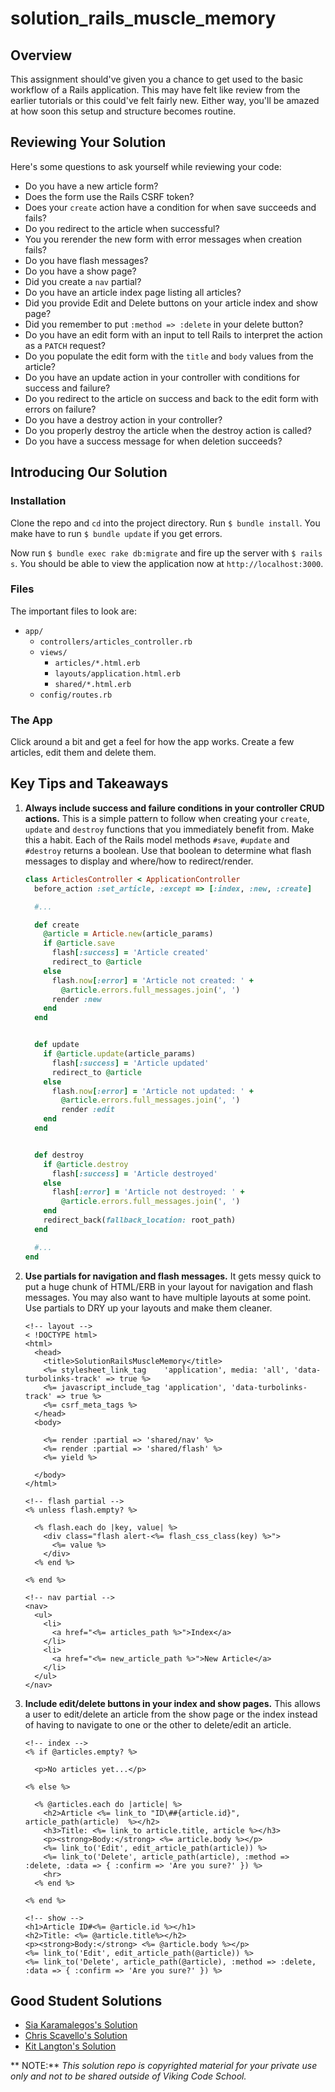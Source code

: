 solution_rails_muscle_memory
============================




## Overview

This assignment should've given you a chance to get used to the basic workflow of a Rails application. This may have felt like review from the earlier tutorials or this could've felt fairly new. Either way, you'll be amazed at how soon this setup and structure becomes routine.


## Reviewing Your Solution

Here's some questions to ask yourself while reviewing your code:

* Do you have a new article form?
* Does the form use the Rails CSRF token?
* Does your `create` action have a condition for when save succeeds and fails?
* Do you redirect to the article when successful?
* You you rerender the new form with error messages when creation fails?
* Do you have flash messages?
* Do you have a show page?
* Did you create a `nav` partial?
* Do you have an article index page listing all articles?
* Did you provide Edit and Delete buttons on your article index and show page?
* Did you remember to put `:method => :delete` in your delete button?
* Do you have an edit form with an input to tell Rails to interpret the action as a `PATCH` request?
* Do you populate the edit form with the `title` and `body` values from the article?
* Do you have an update action in your controller with conditions for success and failure?
* Do you redirect to the article on success and back to the edit form with errors on failure?
* Do you have a destroy action in your controller?
* Do you properly destroy the article when the destroy action is called?
* Do you have a success message for when deletion succeeds?


## Introducing Our Solution


### Installation

Clone the repo and `cd` into the project directory. Run `$ bundle install`. You make have to run `$ bundle update` if you get errors.

Now run `$ bundle exec rake db:migrate` and fire up the server with `$ rails s`. You should be able to view the application now at `http://localhost:3000`.


### Files

The important files to look are:

- `app/`
    - `controllers/articles_controller.rb`
    - `views/`
        - `articles/*.html.erb`
        - `layouts/application.html.erb`
        - `shared/*.html.erb`
    - `config/routes.rb`


### The App

Click around a bit and get a feel for how the app works. Create a few articles, edit them and delete them.


## Key Tips and Takeaways

1. **Always include success and failure conditions in your controller CRUD actions.** This is a simple pattern to follow when creating your `create`, `update` and `destroy` functions that you immediately benefit from. Make this a habit. Each of the Rails model methods `#save`, `#update` and `#destroy` returns a boolean. Use that boolean to determine what flash messages to display and where/how to redirect/render.

    ```ruby
    class ArticlesController < ApplicationController
      before_action :set_article, :except => [:index, :new, :create]

      #...

      def create
        @article = Article.new(article_params)
        if @article.save
          flash[:success] = 'Article created'
          redirect_to @article
        else
          flash.now[:error] = 'Article not created: ' +
            @article.errors.full_messages.join(', ')
          render :new
        end
      end


      def update
        if @article.update(article_params)
          flash[:success] = 'Article updated'
          redirect_to @article
        else
          flash.now[:error] = 'Article not updated: ' +
            @article.errors.full_messages.join(', ')
            render :edit
        end
      end


      def destroy
        if @article.destroy
          flash[:success] = 'Article destroyed'
        else
          flash[:error] = 'Article not destroyed: ' +
            @article.errors.full_messages.join(', ')
        end
        redirect_back(fallback_location: root_path)
      end

      #...
    end
    ```

1. **Use partials for navigation and flash messages.** It gets messy quick to put a huge chunk of HTML/ERB in your layout for navigation and flash messages. You may also want to have multiple layouts at some point. Use partials to DRY up your layouts and make them cleaner.

    ```erb
    <!-- layout -->
    < !DOCTYPE html>
    <html>
      <head>
        <title>SolutionRailsMuscleMemory</title>
        <%= stylesheet_link_tag    'application', media: 'all', 'data-turbolinks-track' => true %>
        <%= javascript_include_tag 'application', 'data-turbolinks-track' => true %>
        <%= csrf_meta_tags %>
      </head>
      <body>

        <%= render :partial => 'shared/nav' %>
        <%= render :partial => 'shared/flash' %>
        <%= yield %>

      </body>
    </html>
    ```

    ```erb
    <!-- flash partial -->
    <% unless flash.empty? %>

      <% flash.each do |key, value| %>
        <div class="flash alert-<%= flash_css_class(key) %>">
          <%= value %>
        </div>
      <% end %>

    <% end %>
    ```

    ```erb
    <!-- nav partial -->
    <nav>
      <ul>
        <li>
          <a href="<%= articles_path %>">Index</a>
        </li>
        <li>
          <a href="<%= new_article_path %>">New Article</a>
        </li>
      </ul>
    </nav>
    ```


1. **Include edit/delete buttons in your index and show pages.** This allows a user to edit/delete an article from the show page or the index instead of having to navigate to one or the other to delete/edit an article.

    ```erb
    <!-- index -->
    <% if @articles.empty? %>

      <p>No articles yet...</p>

    <% else %>

      <% @articles.each do |article| %>
        <h2>Article <%= link_to "ID\##{article.id}", article_path(article)  %></h2>
        <h3>Title: <%= link_to article.title, article %></h3>
        <p><strong>Body:</strong> <%= article.body %></p>
        <%= link_to('Edit', edit_article_path(article)) %>
        <%= link_to('Delete', article_path(article), :method => :delete, :data => { :confirm => 'Are you sure?' }) %>
        <hr>
      <% end %>

    <% end %>
    ```

    ```erb
    <!-- show -->
    <h1>Article ID#<%= @article.id %></h1>
    <h2>Title: <%= @article.title%></h2>
    <p><strong>Body:</strong> <%= @article.body %></p>
    <%= link_to('Edit', edit_article_path(@article)) %>
    <%= link_to('Delete', article_path(@article), :method => :delete, :data => { :confirm => 'Are you sure?' }) %>
    ```


## Good Student Solutions

* [Sia Karamalegos's Solution](https://github.com/siakaramalegos/assignment_rails_muscle_memory)
* [Chris Scavello's Solution](https://github.com/BideoWego/assignment_rails_muscle_memory)
* [Kit Langton's Solution](https://github.com/kitlangton/assignment_rails_muscle_memory)



** NOTE:** *This solution repo is copyrighted material for your private use only and not to be shared outside of Viking Code School.*








